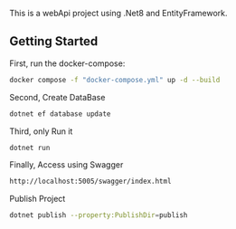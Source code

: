 This is a webApi project using .Net8 and EntityFramework.

## Getting Started

First, run the docker-compose:

```bash
docker compose -f "docker-compose.yml" up -d --build
```

Second, Create DataBase

```bash
dotnet ef database update
```

Third, only Run it

```bash
dotnet run
```

Finally, Access using Swagger

```bash
http://localhost:5005/swagger/index.html
```

Publish Project

```bash
dotnet publish --property:PublishDir=publish
```
